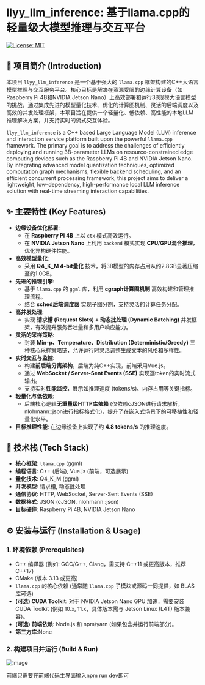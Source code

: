 # llyy_llm_inference: 基于llama.cpp的轻量级大模型推理与交互平台

[![License: MIT](https://img.shields.io/badge/License-MIT-yellow.svg)](https://opensource.org/licenses/MIT) 
## 🌟 项目简介 (Introduction)

本项目 `llyy_llm_inference` 是一个基于强大的 `llama.cpp` 框架构建的C++大语言模型推理与交互服务平台。核心目标是解决在资源受限的边缘计算设备（如Raspberry Pi 4B和NVIDIA Jetson Nano）上高效部署和运行3B规模大语言模型的挑战。通过集成先进的模型量化技术、优化的计算图机制、灵活的后端调度以及高效的并发处理框架，本项目旨在提供一个轻量化、低依赖、高性能的本地LLM推理解决方案，并支持实时的流式交互体验。

`llyy_llm_inference` is a C++ based Large Language Model (LLM) inference and interaction service platform built upon the powerful `llama.cpp` framework. The primary goal is to address the challenges of efficiently deploying and running 3B-parameter LLMs on resource-constrained edge computing devices such as the Raspberry Pi 4B and NVIDIA Jetson Nano. By integrating advanced model quantization techniques, optimized computation graph mechanisms, flexible backend scheduling, and an efficient concurrent processing framework, this project aims to deliver a lightweight, low-dependency, high-performance local LLM inference solution with real-time streaming interaction capabilities.

## ✨ 主要特性 (Key Features)

* **边缘设备优化部署**:
    * 在 **Raspberry Pi 4B** 上以 `ctx` 模式高效运行。
    * 在 **NVIDIA Jetson Nano** 上利用 `backend` 模式实现 **CPU/GPU混合推理**，优化异构硬件性能。
* **高效模型量化**:
    * 采用 **Q4_K_M 4-bit量化** 技术，将3B模型的内存占用从约2.8GB显著压缩至约1.0GB。
* **先进的推理引擎**:
    * 基于 `llama.cpp` 的 `ggml` 库，利用 **cgraph计算图机制** 高效构建和管理推理流程。
    * 结合 **sched后端调度器** 实现子图分割，支持灵活的计算任务分配。
* **高并发处理**:
    * 实现 **请求槽 (Request Slots) + 动态批处理 (Dynamic Batching)** 并发框架，有效提升服务吞吐量和多用户响应能力。
* **灵活的采样策略**:
    * 封装 **Min-p、Temperature、Distribution (Deterministic/Greedy)** 三种核心采样策略链，允许运行时灵活调整生成文本的风格和多样性。
* **实时交互与监控**:
    * 构建**前后端分离架构**，后端为纯C++实现，前端采用Vue.js。
    * 通过 **WebSocket / Server-Sent Events (SSE)** 实现逐token的实时流式输出。
    * 支持实时**性能监控**，展示如推理速度 (tokens/s)、内存占用等关键指标。
* **轻量化与低依赖**:
    * 后端核心逻辑**无重量级HTTP库依赖** (仅依赖cJSON进行请求解析，nlohmann::json进行指标格式化)，提升了在嵌入式场景下的可移植性和轻量化水平。
* **目标推理性能**: 在边缘设备上实现了约 **4.8 tokens/s** 的推理速度。

## 🚀 技术栈 (Tech Stack)

* **核心框架**: `llama.cpp` (ggml)
* **编程语言**: C++ (后端), Vue.js (前端，可选展示)
* **量化技术**: Q4_K_M (ggml)
* **并发模型**: 请求槽, 动态批处理
* **通信协议**: HTTP, WebSocket, Server-Sent Events (SSE)
* **数据格式**: JSON (cJSON, nlohmann::json)
* **目标硬件**: Raspberry Pi 4B, NVIDIA Jetson Nano

## ⚙️ 安装与运行 (Installation & Usage)

### 1. 环境依赖 (Prerequisites)

* C++ 编译器 (例如: GCC/G++, Clang，需支持 C++11 或更高版本，推荐 C++17)
* CMake (版本 3.13 或更高)
* `llama.cpp` 的核心依赖 (通常随 `llama.cpp` 子模块或源码一同提供，如 BLAS 库可选)
* **(可选) CUDA Toolkit**: 对于 NVIDIA Jetson Nano GPU 加速，需要安装 CUDA Toolkit (例如 10.x, 11.x，具体版本需与 Jetson Linux (L4T) 版本兼容)。
* **(可选) 前端依赖**: Node.js 和 npm/yarn (如果包含并运行前端部分)。
* **第三方库**:None

### 2. 构建项目并运行 (Build & Run)

![image](https://github.com/user-attachments/assets/d8908e8c-ee66-4f0f-b05c-a9cc4ba52c19)

前端只需要在前端代码主界面输入npm run dev即可
   


